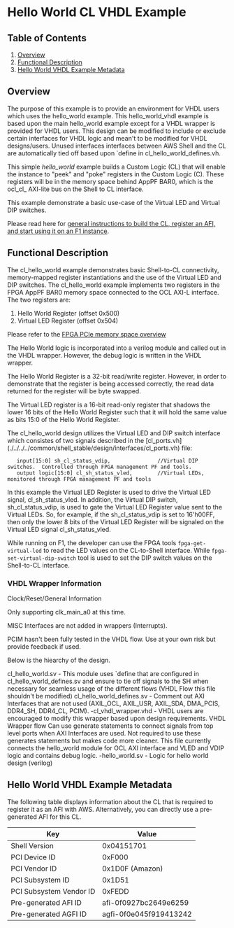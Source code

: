 # Hello World CL VHDL Example

## Table of Contents

1. [Overview](#overview)
2. [Functional Description](#description)
3. [Hello World VHDL Example Metadata](#metadata)


<a name="overview"></a>
## Overview

The purpose of this example is to provide an environment for VHDL users which uses the hello_world example.
This hello_world_vhdl example is based upon the main hello_world example except for a VHDL wrapper is provided for VHDL users.
This design can be modified to include or exclude certain interfaces for VHDL logic and mean't to be modified for VHDL designs/users.
Unused interfaces interfaces between AWS Shell and the CL are automatically tied off based upon `define in cl_hello_world_defines.vh.

This simple *hello_world* example builds a Custom Logic (CL) that will enable the instance to "peek" and "poke" registers in the Custom Logic (C). These registers will be in the memory space behind AppPF BAR0, which is the ocl\_cl\_ AXI-lite bus on the Shell to CL interface.

This example demonstrate a basic use-case of the Virtual LED and Virtual DIP switches.

Please read here for [general instructions to build the CL, register an AFI, and start using it on an F1 instance](./../../../README.md).


<a name="description"></a>
## Functional Description

The cl_hello_world example demonstrates basic Shell-to-CL connectivity, memory-mapped register instantiations and the use of the Virtual LED and DIP switches. The cl_hello_world example implements two registers in the FPGA AppPF BAR0 memory space connected to the OCL AXI-L interface. The two registers are:

1. Hello World Register (offset 0x500)
2. Virtual LED Register (offset 0x504)

Please refer to the [FPGA PCIe memory space overview](../../../docs/AWS_Fpga_Pcie_Memory_Map.md)

The Hello World logic is incorporated into a verilog module and called out in the VHDL wrapper.  However, the debug logic is written in the VHDL wrapper.

The Hello World Register is a 32-bit read/write register. However, in order to demonstrate that the register is being accessed correctly, the read data returned for the register will be byte swapped.

The Virtual LED register is a 16-bit read-only register that shadows the lower 16 bits of the Hello World Register such that it will hold the same value as bits 15:0 of the Hello World Register.

The cl_hello_world design utilizes the Virtual LED and DIP switch interface which consistes of two signals described in the [cl_ports.vh] (./../../../common/shell_stable/design/interfaces/cl_ports.vh) file:


```
   input[15:0] sh_cl_status_vdip,               //Virtual DIP switches.  Controlled through FPGA management PF and tools.
   output logic[15:0] cl_sh_status_vled,        //Virtual LEDs, monitored through FPGA management PF and tools
```

In this example the Virtual LED Register is used to drive the Virtual LED signal, cl_sh_status_vled. In addition, the Virtual DIP switch, sh_cl_status_vdip, is used to gate the Virtual LED Register value sent to the Virtual LEDs. So, for example, if the sh_cl_status_vdip is set to 16'h00FF, then only the lower 8 bits of the Virtual LED Register will be signaled on the Virtual LED signal cl_sh_status_vled. 

While running on F1, the developer can use the FPGA tools `fpga-get-virtual-led` to read the LED values on the CL-to-Shell interface.  While `fpga-set-virtual-dip-switch` tool is used to set the DIP switch values on the Shell-to-CL interface.

  
### VHDL Wrapper Information

Clock/Reset/General Information
    
Only supporting clk_main_a0 at this time.
    
MISC Interfaces are not added in wrappers (Interrupts).
        
PCIM hasn't been fully tested in the VHDL flow.  Use at your own risk but provide feedback if used.

Below is the hiearchy of the design.

cl_hello_world.sv - This module uses  `define that are configured in cl_hello_world_defines.sv and ensure to tie off signals to the SH when necessary for seamless usage of the different flows (VHDL Flow this file shouldn't be modified)
cl_hello_world_defines.sv - Comment out AXI Interfaces that are not used (AXIL_OCL, AXIL_USR, AXIL_SDA, DMA_PCIS, DDR4_SH, DDR4_CL, PCIM).
	-cl_vhdl_wrapper.vhd - VHDL users are encouraged to modify this wrapper based upon design requirements. VHDL Wrapper flow Can use generate statements to connect signals from top level ports when AXI Interfaces are used.  Not required to use these generates statements but makes code more cleaner.
			       This file currently connects the hello_world module for OCL AXI interface and VLED and VDIP logic and contains debug logic.
		-hello_world.sv - Logic for hello world design (verilog)

   
<a name="metadata"></a>
## Hello World VHDL Example Metadata

The following table displays information about the CL that is required to register it as an AFI with AWS.
Alternatively, you can directly use a pre-generated AFI for this CL.


| Key   | Value     |
|-----------|------|
| Shell Version | 0x04151701 |
| PCI Device ID | 0xF000 |
| PCI Vendor ID | 0x1D0F (Amazon) |
| PCI Subsystem ID | 0x1D51 |
| PCI Subsystem Vendor ID | 0xFEDD |
| Pre-generated AFI ID | afi-0f0927bc2649e6259 |
| Pre-generated AGFI ID | agfi-0f0e045f919413242 |

